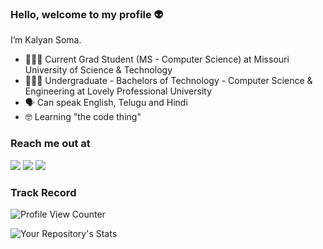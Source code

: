 ### Hello, welcome to my profile 👽


I’m Kalyan Soma.


- 👨🏻‍💻 Current Grad Student (MS - Computer Science) at Missouri University of Science & Technology 
- 👨🏻‍💻 Undergraduate - Bachelors of Technology - Computer Science & Engineering at Lovely Professional University
- 🗣️ Can speak English, Telugu and Hindi
- 🤓 Learning "the code thing"


<div>
  
### Reach me out at
  <a href="https://instagram.com/kalyansoma_" target="_blank"><img src="https://img.shields.io/badge/-Instagram-%23E4405F?style=for-the-badge&logo=instagram&logoColor=white" target="_blank"></a>
  <a href="https://www.linkedin.com/in/kalyansoma/" target="_blank"><img src="https://img.shields.io/badge/-LinkedIn-%230077B5?style=for-the-badge&logo=linkedin&logoColor=white" target="_blank"></a>
  <a href = "mailto:kalyan.soma2022@gmail.com"><img src="https://img.shields.io/badge/-Gmail-%23333?style=for-the-badge&logo=gmail&logoColor=white" target="_blank"></a>
  </div>

### Track Record
![Profile View Counter](https://komarev.com/ghpvc/?username=Kalyan-Soma&label=PROFILE+VIEWS&style=for-the-badge)

![Your Repository's Stats](https://github-readme-stats.vercel.app/api?username=Kalyan-Soma&show_icons=true) 
